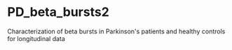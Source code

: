 # PD_beta_bursts2
Characterization of beta bursts in Parkinson's patients and healthy controls for longitudinal data
